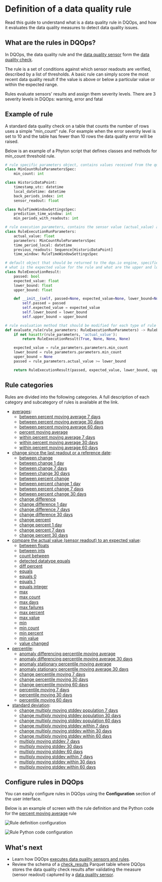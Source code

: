 # Definition of a data quality rule
Read this guide to understand what is a data quality rule in DQOps, and how it evaluates the data quality measures to detect data quality issues.

## What are the rules in DQOps?

In DQOps, the data quality rule and the [data quality sensor](definition-of-data-quality-sensors.md) form the [data quality check](definition-of-data-quality-checks/index.md).

The rule is a set of conditions against which sensor readouts are verified, described by a list of thresholds.
A basic rule can simply score the most recent data quality result if the value is above or below a particular value or
within the expected range. 

Rules evaluate sensors' results and assign them severity levels. There are 3 severity levels in DQOps: warning, error and
fatal


## Example of rule 

A standard data quality check on a table that counts the number of rows uses a simple "min_count" rule. For example when
the error severity level is set to 10 and the table has fewer than 10 rows the data quality error will be raised. 

Below is an example of a Phyton script that defines classes and methods for min_count threshold rule.

``` py title="min_count.py"
# rule specific parameters object, contains values received from the quality check threshold configuration
class MinCountRuleParametersSpec:
    min_count: int

class HistoricDataPoint:
    timestamp_utc: datetime
    local_datetime: datetime
    back_periods_index: int
    sensor_readout: float

class RuleTimeWindowSettingsSpec:
    prediction_time_window: int
    min_periods_with_readouts: int

# rule execution parameters, contains the sensor value (actual_value) and the rule parameters
class RuleExecutionRunParameters:
    actual_value: float
    parameters: MinCountRuleParametersSpec
    time_period_local: datetime
    previous_readouts: Sequence[HistoricDataPoint]
    time_window: RuleTimeWindowSettingsSpec

# default object that should be returned to the dqo.io engine, specifies if the rule was passed or failed,
# what is the expected value for the rule and what are the upper and lower boundaries of accepted values (optional)
class RuleExecutionResult:
    passed: bool
    expected_value: float
    lower_bound: float
    upper_bound: float

    def __init__(self, passed=None, expected_value=None, lower_bound=None, upper_bound=None):
        self.passed = passed
        self.expected_value = expected_value
        self.lower_bound = lower_bound
        self.upper_bound = upper_bound

# rule evaluation method that should be modified for each type of rule
def evaluate_rule(rule_parameters: RuleExecutionRunParameters) -> RuleExecutionResult:
    if not hasattr(rule_parameters, 'actual_value'):
        return RuleExecutionResult(True, None, None, None)

    expected_value = rule_parameters.parameters.min_count
    lower_bound = rule_parameters.parameters.min_count
    upper_bound = None
    passed = rule_parameters.actual_value >= lower_bound

    return RuleExecutionResult(passed, expected_value, lower_bound, upper_bound)
```

## Rule categories

Rules are divided into the following categories. A full description of each category and subcategory of rules is 
available at the link.

- [averages](../reference/rules/Averages.md):
    - [between percent moving average 7 days](../reference/rules/Averages.md#between-percent-moving-average-7-days)
    - [between percent moving average 30 days](../reference/rules/Averages.md#between-percent-moving-average-30-days)
    - [between percent moving average 60 days](../reference/rules/Averages.md#between-percent-moving-average-60-days)
    - [percent moving average](../reference/rules/Averages.md#percent-moving-average)
    - [within percent moving average 7 days](../reference/rules/Averages.md#within-percent-moving-average-7-days)
    - [within percent moving average 30 days](../reference/rules/Averages.md#within-percent-moving-average-30-days)
    - [within percent moving average 60 days](../reference/rules/Averages.md#within-percent-moving-average-60-days)
- [change since the last readout or a reference date](../reference/rules/Change.md):
    - [between change](../reference/rules/Change.md#between-change)
    - [between change 1 day](../reference/rules/Change.md#between-change-1-day)
    - [between change 7 days](../reference/rules/Change.md#between-change-7-days)
    - [between change 30 days](../reference/rules/Change.md#between-change-30-days)
    - [between percent change](../reference/rules/Change.md#between-percent-change)
    - [between percent change 1 day](../reference/rules/Change.md#between-percent-change-1-day)
    - [between percent change 7 days](../reference/rules/Change.md#between-percent-change-7-days)
    - [between percent change 30 days](../reference/rules/Change.md#between-percent-change-30-days)
    - [change difference](../reference/rules/Change.md#change-difference)
    - [change difference 1 day](../reference/rules/Change.md#change-difference-1-day)
    - [change difference 7 days](../reference/rules/Change.md#change-difference-7-days)
    - [change difference 30 days](../reference/rules/Change.md#change-difference-30-days)
    - [change percent](../reference/rules/Change.md#change-percent)
    - [change percent 1 day](../reference/rules/Change.md#change-percent-1-day)
    - [change percent 7 days](../reference/rules/Change.md#change-percent-7-days)
    - [change percent 30 days](../reference/rules/Change.md#change-percent-30-days)
- [compare the actual value (sensor readout) to an expected value](../reference/rules/Comparison.md):
    - [between floats](../reference/rules/Comparison.md#between-floats)
    - [between ints](../reference/rules/Comparison.md#between-ints)
    - [count between](../reference/rules/Comparison.md#count-between)
    - [detected datatype equals](../reference/rules/Comparison.md#detected-datatype-equals)
    - [diff percent](../reference/rules/Comparison.md#diff-percent)
    - [equals](../reference/rules/Comparison.md#equals)
    - [equals 0](../reference/rules/Comparison.md#equals-0)
    - [equals 1](../reference/rules/Comparison.md#equals-1)
    - [equals integer](../reference/rules/Comparison.md#equals-integer)
    - [max](../reference/rules/Comparison.md#max)
    - [max count](../reference/rules/Comparison.md#max-count)
    - [max days](../reference/rules/Comparison.md#max-days)
    - [max failures](../reference/rules/Comparison.md#max-failures)
    - [max percent](../reference/rules/Comparison.md#max-percent)
    - [max value](../reference/rules/Comparison.md#max-value)
    - [min](../reference/rules/Comparison.md#min)
    - [min count](../reference/rules/Comparison.md#min-count)
    - [min percent](../reference/rules/Comparison.md#min-percent)
    - [min value](../reference/rules/Comparison.md#min-value)
    - [value changed](../reference/rules/Comparison.md#value-changed)
- [percentile](../reference/rules/Percentile.md):
    - [anomaly differencing percentile moving average](../reference/rules/Percentile.md#anomaly-differencing-percentile-moving-average)
    - [anomaly differencing percentile moving average 30 days](../reference/rules/Percentile.md#anomaly-differencing-percentile-moving-average-30-days)
    - [anomaly stationary percentile moving average](../reference/rules/Percentile.md#anomaly-stationary-percentile-moving-average)
    - [anomaly stationary percentile moving average 30 days](../reference/rules/Percentile.md#anomaly-stationary-percentile-moving-average-30-days)
    - [change percentile moving 7 days](../reference/rules/Percentile.md#change-percentile-moving-7-days)
    - [change percentile moving 30 days](../reference/rules/Percentile.md#change-percentile-moving-30-days)
    - [change percentile moving 60 days](../reference/rules/Percentile.md#change-percentile-moving-60-days)
    - [percentile moving 7 days](../reference/rules/Percentile.md#percentile-moving-7-days)
    - [percentile moving 30 days](../reference/rules/Percentile.md#percentile-moving-30-days)
    - [percentile moving 60 days](../reference/rules/Percentile.md#percentile-moving-60-days)
- [standard deviation](../reference/rules/Stdev.md):
    - [change multiply moving stddev population 7 days](../reference/rules/Stdev.md#change-multiply-moving-stdev-7-days)
    - [change multiply moving stddev population 30 days](../reference/rules/Stdev.md#change-multiply-moving-stdev-30-days)
    - [change multiply moving stddev population 60 days](../reference/rules/Stdev.md#change-multiply-moving-stdev-60-days)
    - [change multiply moving stddev within 7 days](../reference/rules/Stdev.md#change-multiply-moving-stdev-within-7-days)
    - [change multiply moving stddev within 30 days](../reference/rules/Stdev.md#change-multiply-moving-stdev-within-30-days)
    - [change multiply moving stddev within 60 days](../reference/rules/Stdev.md#change-multiply-moving-stdev-within-60-days)
    - [multiply moving stddev 7 days](../reference/rules/Stdev.md#multiply-moving-stdev-7-days)
    - [multiply moving stddev 30 days](../reference/rules/Stdev.md#multiply-moving-stdev-30-days)
    - [multiply moving stddev 60 days](../reference/rules/Stdev.md#multiply-moving-stdev-60-days)
    - [multiply moving stddev within 7 days](../reference/rules/Stdev.md#multiply-moving-stdev-within-7-days)
    - [multiply moving stddev within 30 days](../reference/rules/Stdev.md#multiply-moving-stdev-within-30-days)
    - [multiply moving stddev within 60 days](../reference/rules/Stdev.md#multiply-moving-stdev-within-60-days)

## Configure rules in DQOps

You can easily configure rules in DQOps using the **Configuration** section of the user interface.

Below is an example of screen with the rule definition and the Python code for the [percent moving average](../reference/rules/Averages.md#percent-moving-average) rule 


![Rule definition configuration](https://dqops.com/docs/images/concepts/rule-definition-configuration.png)


![Rule Python code configuration](https://dqops.com/docs/images/concepts/rule-python-code-configuration.png)


## What's next
- Learn how DQOps [executes data quality sensors and rules](architecture/data-quality-check-execution-flow.md).
- Review the schema of a [check_results](../reference/parquetfiles/check_results.md) Parquet table where DQOps stores
  the data quality check results after validating the measure (sensor readout) captured by a [data quality sensor](definition-of-data-quality-sensors.md).
